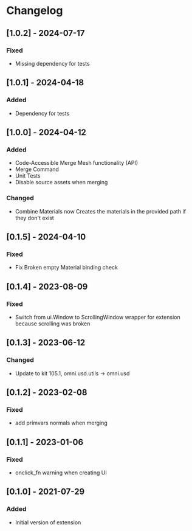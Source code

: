 # Changelog

## [1.0.2] - 2024-07-17
### Fixed
- Missing dependency for tests

## [1.0.1] - 2024-04-18
### Added
- Dependency for tests

## [1.0.0] - 2024-04-12
### Added
- Code-Accessible Merge Mesh functionality (API)
- Merge Command
- Unit Tests
- Disable source assets when merging
### Changed
- Combine Materials now Creates the materials in the provided path if they don't exist

## [0.1.5] - 2024-04-10
### Fixed
- Fix Broken empty Material binding check

## [0.1.4] - 2023-08-09
### Fixed
- Switch from ui.Window to ScrollingWindow wrapper for extension because scrolling was broken

## [0.1.3] - 2023-06-12
### Changed
- Update to kit 105.1, omni.usd.utils -> omni.usd

## [0.1.2] - 2023-02-08
### Fixed
- add primvars normals when merging
## [0.1.1] - 2023-01-06
### Fixed
- onclick_fn warning when creating UI

## [0.1.0] - 2021-07-29

### Added
- Initial version of extension

